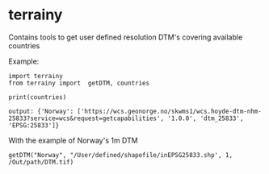 # terrainy
Contains tools to get user defined resolution DTM's covering available countries

Example:

`import terrainy`\
`from terrainy import  getDTM, countries`

`print(countries)`

`output: {'Norway': ['https://wcs.geonorge.no/skwms1/wcs.hoyde-dtm-nhm-25833?service=wcs&request=getcapabilities',
  '1.0.0',
  'dtm_25833',
  'EPSG:25833']}`

With the example of Norway's 1m DTM

`getDTM("Norway", "/User/defined/shapefile/inEPSG25833.shp', 1, /Out/path/DTM.tif)`

